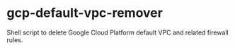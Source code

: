 # gcp-default-vpc-remover
Shell script to delete Google Cloud Platform default VPC and related firewall rules.
